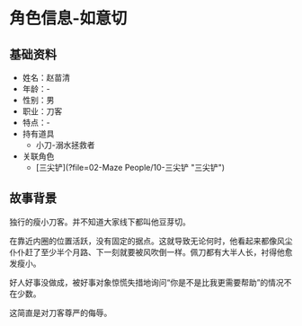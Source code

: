 # 角色信息-如意切

## 基础资料

* 姓名：赵苗清
* 年龄：-
* 性别：男
* 职业：刀客
* 特点：-
* 持有道具
  * 小刀-溺水拯救者
* 关联角色
  * [三尖铲](?file=02-Maze People/10-三尖铲 "三尖铲")

## 故事背景

独行的瘦小刀客。并不知道大家线下都叫他豆芽切。

在靠近内圈的位置活跃，没有固定的据点。这就导致无论何时，他看起来都像风尘仆仆赶了至少半个月路、下一刻就要被风吹倒一样。佩刀都有大半人长，衬得他愈发瘦小。

好人好事没做成，被好事对象惊慌失措地询问“你是不是比我更需要帮助”的情况不在少数。

这简直是对刀客尊严的侮辱。
